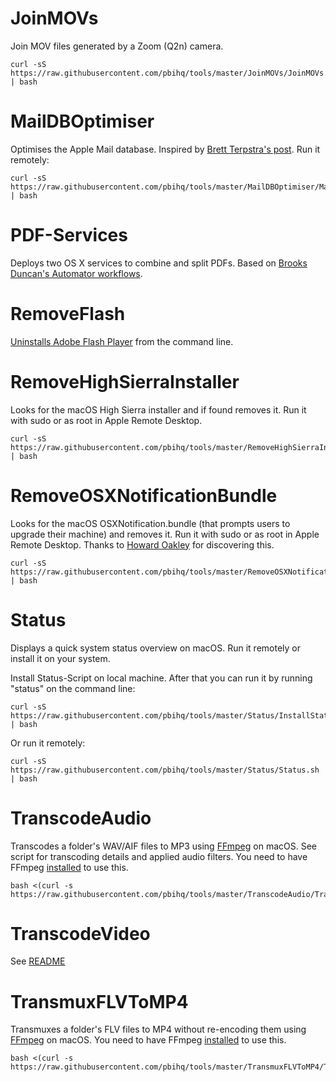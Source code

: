 JoinMOVs
========
Join MOV files generated by a Zoom (Q2n) camera.

    curl -sS https://raw.githubusercontent.com/pbihq/tools/master/JoinMOVs/JoinMOVs.sh | bash

MailDBOptimiser
===============
Optimises the Apple Mail database. Inspired by [Brett Terpstra's post][1]. Run it remotely:  

    curl -sS https://raw.githubusercontent.com/pbihq/tools/master/MailDBOptimiser/MailDBOptimiser.sh | bash

[1]: http://brettterpstra.com/2015/10/27/vacuuming-mail-dot-app-on-el-capitan/

PDF-Services
===========
Deploys two OS X services to combine and split PDFs. Based on [Brooks Duncan's Automator workflows][2].

[2]: http://www.documentsnap.com/how-to-combine-pdf-files-in-mac-osx-using-automator-to-make-a-service/

RemoveFlash
===========
[Uninstalls Adobe Flash Player][3] from the command line.

[3]: https://helpx.adobe.com/flash-player/kb/uninstall-flash-player-mac-os.html

RemoveHighSierraInstaller
===========
Looks for the macOS High Sierra installer and if found removes it. Run it with sudo or as root in Apple Remote Desktop.

    curl -sS https://raw.githubusercontent.com/pbihq/tools/master/RemoveHighSierraInstaller/RemoveHighSierraInstaller.sh | bash

RemoveOSXNotificationBundle
===========
Looks for the macOS OSXNotification.bundle (that prompts users to upgrade their machine) and removes it. Run it with sudo or as root in Apple Remote Desktop.
Thanks to [Howard Oakley][6] for discovering this.

    curl -sS https://raw.githubusercontent.com/pbihq/tools/master/RemoveOSXNotificationBundle/RemoveOSXNotificationBundle.sh | bash

[6]: https://eclecticlight.co/2017/11/09/apple-is-nudging-us-to-upgrade-to-flagging-high-sierra/

Status
======
Displays a quick system status overview on macOS. Run it remotely or install it on your system.

Install Status-Script on local machine. After that you can run it by running "status" on the command line:

    curl -sS https://raw.githubusercontent.com/pbihq/tools/master/Status/InstallStatus.sh | bash

Or run it remotely:

    curl -sS https://raw.githubusercontent.com/pbihq/tools/master/Status/Status.sh | bash

TranscodeAudio
===========
Transcodes a folder's WAV/AIF files to MP3 using [FFmpeg][4] on macOS. See script for transcoding details and applied audio filters. You need to have FFmpeg [installed][5] to use this.

    bash <(curl -s https://raw.githubusercontent.com/pbihq/tools/master/TranscodeAudio/TranscodeAudio.sh)

[4]: https://ffmpeg.org/
[5]: https://trac.ffmpeg.org/wiki/CompilationGuide/MacOSX

TranscodeVideo
===========
See [README](https://raw.githubusercontent.com/pbihq/tools/master/TranscodeVideo/README)

TransmuxFLVToMP4
===========
Transmuxes a folder's FLV files to MP4 without re-encoding them using [FFmpeg][4] on macOS. You need to have FFmpeg [installed][5] to use this.

    bash <(curl -s https://raw.githubusercontent.com/pbihq/tools/master/TransmuxFLVToMP4/TransmuxFLVToMP4.sh)
